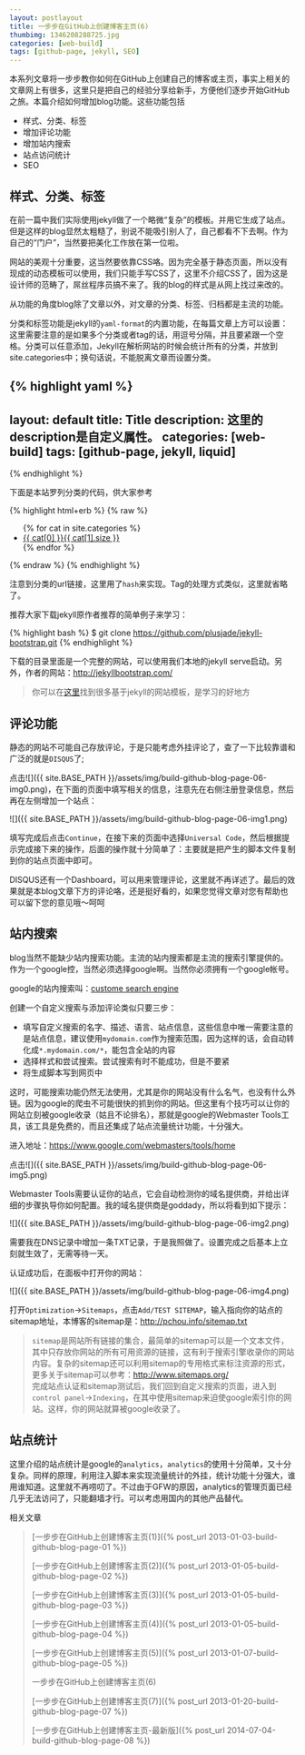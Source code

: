 ```yaml
---
layout: postlayout
title: 一步步在GitHub上创建博客主页(6)
thumbimg: 1346208288725.jpg
categories: [web-build]
tags: [github-page, jekyll, SEO]
---
```


本系列文章将一步步教你如何在GitHub上创建自己的博客或主页，事实上相关的文章网上有很多，这里只是把自己的经验分享给新手，方便他们逐步开始GitHub之旅。本篇介绍如何增加blog功能。这些功能包括

- 样式、分类、标签
- 增加评论功能
- 增加站内搜索
- 站点访问统计
- SEO

## 样式、分类、标签 ##

在前一篇中我们实际使用jekyll做了一个略微“复杂”的模板。并用它生成了站点。但是这样的blog显然太粗糙了，别说不能吸引别人了，自己都看不下去啊。作为自己的“门户”，当然要把美化工作放在第一位啦。

网站的美观十分重要，这当然要依靠CSS咯。因为完全基于静态页面，所以没有现成的动态模板可以使用，我们只能手写CSS了，这里不介绍CSS了，因为这是设计师的范畴了，屌丝程序员搞不来了。我的blog的样式是从网上找过来改的。

从功能的角度blog除了文章以外，对文章的分类、标签、归档都是主流的功能。

分类和标签功能是jekyll的`yaml-format`的内置功能，在每篇文章上方可以设置：这里需要注意的是如果多个分类或者tag的话，用逗号分隔，并且要紧跟一个空格。分类可以任意添加，Jekyll在解析网站的时候会统计所有的分类，并放到site.categories中；换句话说，不能脱离文章而设置分类。

{% highlight yaml %}
---
layout: default
title: Title
description: 这里的description是自定义属性。
categories: [web-build]
tags: [github-page, jekyll, liquid]
---
{% endhighlight %}

下面是本站罗列分类的代码，供大家参考

{% highlight html+erb %}
{% raw %}
<div class='category'>
	<ul>
		{% for cat in site.categories %}
			<li><a href="{{ site.BASE_PATH }}/category.html#{{ cat[0] }}">{{ cat[0] }}<span>{{ cat[1].size }}</span></a></li>
		{% endfor %}
	</ul>
</div>
{% endraw %}
{% endhighlight %}

注意到分类的url链接，这里用了`hash`来实现。Tag的处理方式类似，这里就省略了。

推荐大家下载jekyll原作者推荐的简单例子来学习：

{% highlight bash %}
$ git clone https://github.com/plusjade/jekyll-bootstrap.git
{% endhighlight %}

下载的目录里面是一个完整的网站，可以使用我们本地的jekyll serve启动。另外，作者的网站：<http://jekyllbootstrap.com/>

 > 你可以在[这里](jekyllthemes.org)找到很多基于jekyll的网站模板，是学习的好地方


## 评论功能 ##

静态的网站不可能自己存放评论，于是只能考虑外挂评论了，查了一下比较靠谱和广泛的就是`DISQUS`了;

点击![]({{ site.BASE_PATH }}/assets/img/build-github-blog-page-06-img0.png)，在下面的页面中填写相关的信息，注意先在右侧注册登录信息，然后再在左侧增加一个站点：

![]({{ site.BASE_PATH }}/assets/img/build-github-blog-page-06-img1.png)


填写完成后点击`Continue`，在接下来的页面中选择`Universal Code`，然后根据提示完成接下来的操作，后面的操作就十分简单了：主要就是把产生的脚本文件复制到你的站点页面中即可。

DISQUS还有一个Dashboard，可以用来管理评论，这里就不再详述了。最后的效果就是本blog文章下方的评论咯，还是挺好看的，如果您觉得文章对您有帮助也可以留下您的意见哦～呵呵

 

## 站内搜索 ##

blog当然不能缺少站内搜索功能。主流的站内搜索都是主流的搜索引擎提供的。作为一个google控，当然必须选择google啊。当然你必须拥有一个google帐号。

google的站内搜索叫：[custome search engine](http://www.google.com/cse)

创建一个自定义搜索与添加评论类似只要三步：

- 填写自定义搜索的名字、描述、语言、站点信息，这些信息中唯一需要注意的是站点信息，建议使用`mydomain.com`作为搜索范围，因为这样的话，会自动转化成`*.mydomain.com/*`，能包含全站的内容
- 选择样式和尝试搜索。尝试搜索有时不能成功，但是不要紧
- 将生成脚本写到网页中

这时，可能搜索功能仍然无法使用，尤其是你的网站没有什么名气，也没有什么外链。因为google的爬虫不可能很快的抓到你的网站。但这里有个技巧可以让你的网站立刻被google收录（姑且不论排名），那就是google的Webmaster Tools工具，该工具是免费的，而且还集成了站点流量统计功能，十分强大。

进入地址：<https://www.google.com/webmasters/tools/home>

点击![]({{ site.BASE_PATH }}/assets/img/build-github-blog-page-06-img5.png)


Webmaster Tools需要认证你的站点，它会自动检测你的域名提供商，并给出详细的步骤执导你如何配置。我的域名提供商是goddady，所以将看到如下提示：

![]({{ site.BASE_PATH }}/assets/img/build-github-blog-page-06-img2.png)


需要我在DNS记录中增加一条TXT记录，于是我照做了。设置完成之后基本上立刻就生效了，无需等待一天。

认证成功后，在面板中打开你的网站：

![]({{ site.BASE_PATH }}/assets/img/build-github-blog-page-06-img4.png)

打开`Optimization`->`Sitemaps`，点击`Add/TEST SITEMAP`，输入指向你的站点的sitemap地址，本博客的sitemap是：<http://pchou.info/sitemap.txt>

> `sitemap`是网站所有链接的集合，最简单的sitemap可以是一个文本文件，其中只存放你网站的所有可用资源的链接，这有利于搜索引擎收录你的网站内容。复杂的sitemap还可以利用sitemap的专用格式来标注资源的形式，更多关于sitemap可以参考：<http://www.sitemaps.org/>
\
完成站点认证和sitemap测试后，我们回到自定义搜索的页面，进入到`control panel`->`Indexing`，在其中使用sitemap来迫使google索引你的网站。这样，你的网站就算被google收录了。
 

## 站点统计 ##

这里介绍的站点统计是google的`analytics`，`analytics`的使用十分简单，又十分复杂。同样的原理，利用注入脚本来实现流量统计的外挂，统计功能十分强大，谁用谁知道。这里就不再唠叨了。不过由于GFW的原因，analytics的管理页面已经几乎无法访问了，只能翻墙才行。可以考虑用国内的其他产品替代。


相关文章

> [一步步在GitHub上创建博客主页(1)]({% post_url 2013-01-03-build-github-blog-page-01 %})
>
> [一步步在GitHub上创建博客主页(2)]({% post_url 2013-01-05-build-github-blog-page-02 %})
>
> [一步步在GitHub上创建博客主页(3)]({% post_url 2013-01-05-build-github-blog-page-03 %})
>
> [一步步在GitHub上创建博客主页(4)]({% post_url 2013-01-05-build-github-blog-page-04 %})
>
> [一步步在GitHub上创建博客主页(5)]({% post_url 2013-01-07-build-github-blog-page-05 %})
>
> 一步步在GitHub上创建博客主页(6)
> 
> [一步步在GitHub上创建博客主页(7)]({% post_url 2013-01-20-build-github-blog-page-07 %})
> 
> [一步步在GitHub上创建博客主页-最新版]({% post_url 2014-07-04-build-github-blog-page-08 %})